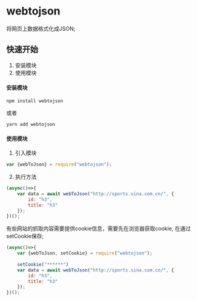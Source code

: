 # webtojson
将网页上数据格式化成JSON;

## 快速开始
1. 安装模块
2. 使用模块

#### 安装模块

```
npm install webtojson
```
或者
```
yarn add webtojson
```

#### 使用模块

1. 引入模块

```js
var {webToJson} = require("webtojson");
```


2. 执行方法
```js
(async()=>{    
    var data = await webToJson("http://sports.sina.com.cn/", {
        id: "h3",
        title: "h3"
    });
})();
```


有些网站的抓取内容需要提供cookie信息，需要先在浏览器获取cookie, 在通过setCookie保存;

```js
(async()=>{    
    var {webToJson, setCookie} = require("webtojson");
    
    setCookie("******")    
    var data = await webToJson("http://sports.sina.com.cn/", {
        id: "h3",
        title: "h3"
    });
})();

```









